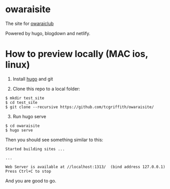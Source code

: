 # owaraisite

The site for [owaraiclub](http://owaraiclub.com)

Powered by hugo, blogdown and netlify.

# How to preview locally (MAC ios, linux)

1. Install [hugo](https://github.com/gohugoio/hugo/releases) and git

2. Clone this repo to a local folder:

```
$ mkdir test_site
$ cd test_site
$ git clone --recursive https://github.com/tcgriffith/owaraisite/
```

3. Run hugo serve

```
$ cd owaraisite
$ hugo serve
```

Then you should see something similar to this: 

```
Started building sites ...

...

Web Server is available at //localhost:1313/  (bind address 127.0.0.1)
Press Ctrl+C to stop

```

And you are good to go.

